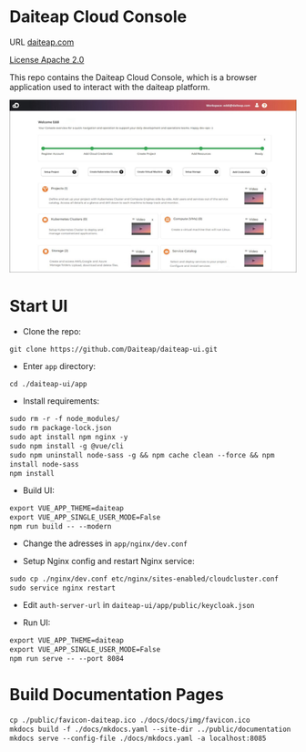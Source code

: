 # Daiteap Cloud Console

URL [daiteap.com](https://www.daiteap.com/)

[License Apache 2.0](./LICENSE)

This repo contains the Daiteap Cloud Console, which is a browser application used to interact with the daiteap platform.

![Daiteap Console](./img/Console_Start_Screen_GitHub_small.png)

# Start UI

  - Clone the repo:
```
git clone https://github.com/Daiteap/daiteap-ui.git
```

  - Enter `app` directory:
```
cd ./daiteap-ui/app
```

  - Install requirements:
```
sudo rm -r -f node_modules/
sudo rm package-lock.json
sudo apt install npm nginx -y
sudo npm install -g @vue/cli
sudo npm uninstall node-sass -g && npm cache clean --force && npm install node-sass
npm install
```

  - Build UI:
```
export VUE_APP_THEME=daiteap
export VUE_APP_SINGLE_USER_MODE=False
npm run build -- --modern
```

  - Change the adresses in `app/nginx/dev.conf`

  - Setup Nginx config and restart Nginx service:
```
sudo cp ./nginx/dev.conf etc/nginx/sites-enabled/cloudcluster.conf
sudo service nginx restart
```

  - Edit `auth-server-url` in `daiteap-ui/app/public/keycloak.json`

  - Run UI:
```
export VUE_APP_THEME=daiteap
export VUE_APP_SINGLE_USER_MODE=False
npm run serve -- --port 8084
```

# Build Documentation Pages
```
cp ./public/favicon-daiteap.ico ./docs/docs/img/favicon.ico
mkdocs build -f ./docs/mkdocs.yaml --site-dir ../public/documentation
mkdocs serve --config-file ./docs/mkdocs.yaml -a localhost:8085
```